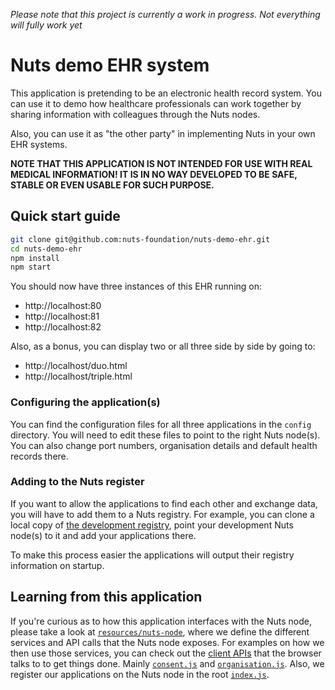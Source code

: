_Please note that this project is currently a work in progress. Not everything
will fully work yet_

# Nuts demo EHR system

This application is pretending to be an electronic health record system. You can
use it to demo how healthcare professionals can work together by sharing
information with colleagues through the Nuts nodes.

Also, you can use it as "the other party" in implementing Nuts in your own EHR
systems.

**NOTE THAT THIS APPLICATION IS NOT INTENDED FOR USE WITH REAL MEDICAL
INFORMATION! IT IS IN NO WAY DEVELOPED TO BE SAFE, STABLE OR EVEN USABLE FOR
SUCH PURPOSE.**

## Quick start guide

```bash
git clone git@github.com:nuts-foundation/nuts-demo-ehr.git
cd nuts-demo-ehr
npm install
npm start
```

You should now have three instances of this EHR running on:

* http://localhost:80
* http://localhost:81
* http://localhost:82

Also, as a bonus, you can display two or all three side by side by going to:

* http://localhost/duo.html
* http://localhost/triple.html

### Configuring the application(s)

You can find the configuration files for all three applications in the `config`
directory. You will need to edit these files to point to the right Nuts node(s).
You can also change port numbers, organisation details and default health
records there.

### Adding to the Nuts register

If you want to allow the applications to find each other and exchange data, you
will have to add them to a Nuts registry. For example, you can clone a local
copy of [the development registry](https://github.com/nuts-foundation/nuts-registry-development),
point your development Nuts node(s) to it and add your applications there.

To make this process easier the applications will output their registry
information on startup.

## Learning from this application

If you're curious as to how this application interfaces with the Nuts node,
please take a look at [`resources/nuts-node`](resources/nuts-node), where we
define the different services and API calls that the Nuts node exposes. For
examples on how we then use those services, you can check out the [client APIs](client-api)
that the browser talks to to get things done. Mainly [`consent.js`](client-api/consent.js)
and [`organisation.js`](client-api/organisation.js). Also, we register our
applications on the Nuts node in the root [`index.js`](index.js).
